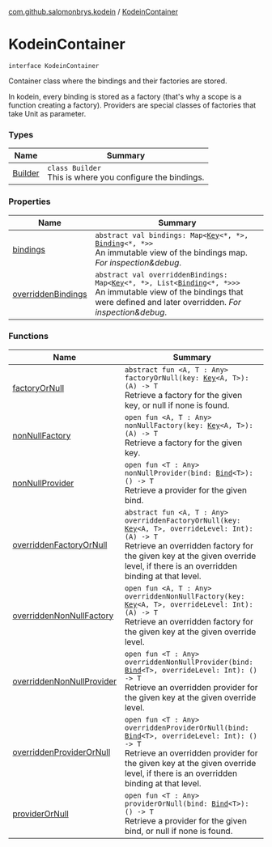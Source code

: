 [com.github.salomonbrys.kodein](../index.md) / [KodeinContainer](.)

# KodeinContainer

`interface KodeinContainer`

Container class where the bindings and their factories are stored.

In kodein, every binding is stored as a factory (that's why a scope is a function creating a factory).
Providers are special classes of factories that take Unit as parameter.

### Types

| Name | Summary |
|---|---|
| [Builder](-builder/index.md) | `class Builder`<br>This is where you configure the bindings. |

### Properties

| Name | Summary |
|---|---|
| [bindings](bindings.md) | `abstract val bindings: Map<`[`Key`](../-kodein/-key/index.md)`<*, *>, `[`Binding`](../../com.github.salomonbrys.kodein.bindings/-binding/index.md)`<*, *>>`<br>An immutable view of the bindings map. *For inspection&amp;debug*. |
| [overriddenBindings](overridden-bindings.md) | `abstract val overriddenBindings: Map<`[`Key`](../-kodein/-key/index.md)`<*, *>, List<`[`Binding`](../../com.github.salomonbrys.kodein.bindings/-binding/index.md)`<*, *>>>`<br>An immutable view of the bindings that were defined and later overridden. *For inspection&amp;debug*. |

### Functions

| Name | Summary |
|---|---|
| [factoryOrNull](factory-or-null.md) | `abstract fun <A, T : Any> factoryOrNull(key: `[`Key`](../-kodein/-key/index.md)`<A, T>): (A) -> T`<br>Retrieve a factory for the given key, or null if none is found. |
| [nonNullFactory](non-null-factory.md) | `open fun <A, T : Any> nonNullFactory(key: `[`Key`](../-kodein/-key/index.md)`<A, T>): (A) -> T`<br>Retrieve a factory for the given key. |
| [nonNullProvider](non-null-provider.md) | `open fun <T : Any> nonNullProvider(bind: `[`Bind`](../-kodein/-bind/index.md)`<T>): () -> T`<br>Retrieve a provider for the given bind. |
| [overriddenFactoryOrNull](overridden-factory-or-null.md) | `abstract fun <A, T : Any> overriddenFactoryOrNull(key: `[`Key`](../-kodein/-key/index.md)`<A, T>, overrideLevel: Int): (A) -> T`<br>Retrieve an overridden factory for the given key at the given override level, if there is an overridden binding at that level. |
| [overriddenNonNullFactory](overridden-non-null-factory.md) | `open fun <A, T : Any> overriddenNonNullFactory(key: `[`Key`](../-kodein/-key/index.md)`<A, T>, overrideLevel: Int): (A) -> T`<br>Retrieve an overridden factory for the given key at the given override level. |
| [overriddenNonNullProvider](overridden-non-null-provider.md) | `open fun <T : Any> overriddenNonNullProvider(bind: `[`Bind`](../-kodein/-bind/index.md)`<T>, overrideLevel: Int): () -> T`<br>Retrieve an overridden provider for the given key at the given override level. |
| [overriddenProviderOrNull](overridden-provider-or-null.md) | `open fun <T : Any> overriddenProviderOrNull(bind: `[`Bind`](../-kodein/-bind/index.md)`<T>, overrideLevel: Int): () -> T`<br>Retrieve an overridden provider for the given key at the given override level, if there is an overridden binding at that level. |
| [providerOrNull](provider-or-null.md) | `open fun <T : Any> providerOrNull(bind: `[`Bind`](../-kodein/-bind/index.md)`<T>): () -> T`<br>Retrieve a provider for the given bind, or null if none is found. |
